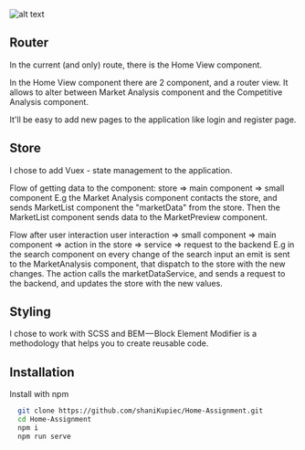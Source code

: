 ![alt text](https://res.cloudinary.com/trellox/image/upload/v1657728129/github%20-%20readme/xxx_xjxbt3.jpg)

## Router
In the current (and only) route, there is the Home View component.

In the Home View component there are 2 component, and a router view. It allows to alter between Market Analysis component
and the Competitive Analysis component.

It'll be easy to add new pages to the application like login and register page.

## Store
I chose to add Vuex - state management to the application.

Flow of getting data to the component:
store => main component => small component
E.g the Market Analysis component contacts the store, and sends MarketList component the "marketData" from the store.
Then the MarketList component sends data to the MarketPreview component.

Flow after user interaction
user interaction => small component => main component => action in the store => service => request to the backend
E.g in the search component on every change of the search input an emit is sent to the MarketAnalysis component, that dispatch to the store with the new changes.
The action calls the marketDataService, and sends a request to the backend, and updates the store with the new values.

## Styling
I chose to work with SCSS and BEM — Block Element Modifier is a methodology that helps you to create reusable code.

## Installation

Install with npm

```bash
  git clone https://github.com/shaniKupiec/Home-Assignment.git
  cd Home-Assignment
  npm i
  npm run serve
```
